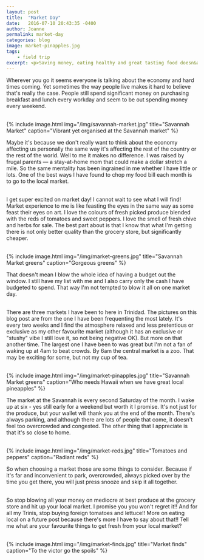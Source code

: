 ```yaml
---
layout: post
title:  "Market Day"
date:   2016-07-10 20:43:35 -0400
author: Joanne
permalink: market-day
categories: blog
image: market-pinapples.jpg
tags:
    - field trip
excerpt: <p>Saving money, eating healthy and great tasting food doesn&apos;t have to be difficult. Local markets are the key.</p>
---
```


Wherever you go it seems everyone is talking about the economy and hard times coming. Yet sometimes the way people live makes it hard to believe that's really the case. People still spend significant money on purchasing breakfast and lunch every workday and seem to be out spending money every weekend.
<br><br>

{% include image.html
            img="/img/savannah-market.jpg"
            title="Savannah Market"
            caption="Vibrant yet organised at the Savannah market" %}

Maybe it's because we don't really want to think about the economy affecting us personally the same way it's affecting the rest of the country or the rest of the world. Well to me it makes no difference. I was raised by frugal parents &mdash; a stay-at-home mom that could make a dollar stretch a mile. So the same mentality has been ingrained in me whether I have little or lots. One of the best ways I have found to chop my food bill each month is to go to the local market.   
<br>

I get super excited on market day! I cannot wait to see what I will find! Market experience to me is like feasting the eyes in the same way as some feast their eyes on art. I love the colours of fresh picked produce blended with the reds of tomatoes and sweet peppers. I love the smell of fresh chive and herbs for sale. The best part about is that I know that what I'm getting there is not only better quality than the grocery store, but significantly cheaper.
<br><br>

{% include image.html
            img="/img/market-greens.jpg"
            title="Savannah Market greens"
            caption="Gorgeous greens" %}

That doesn't mean I blow the whole idea of having a budget out the window. I still have my list with me and I also carry only the cash I have budgeted to spend. That way I'm not tempted to blow it all on one market day.
<br><br>

There are three markets I have been to here in Trinidad. The pictures on this blog post are from the one I have been frequenting the most lately. It's every two weeks and I find the atmosphere relaxed and less pretentious or exclusive as my other favourite market (although it has an exclusive or "stushy" vibe I still love it, so not being negative OK). But more on that another time. The largest one I have been to was great but I'm not a fan of waking up at 4am to beat crowds. By 6am the central market is a zoo. That may be exciting for some, but not my cup of tea.  
<br>

{% include image.html
            img="/img/market-pinapples.jpg"
            title="Savannah Market greens"
            caption="Who needs Hawaii when we have great local pineapples" %}

The market at the Savannah is every second Saturday of the month. I wake up at six - yes still early for a weekend but worth it I promise. It's not just for the produce, but your wallet will thank you at the end of the month. There's always parking, and although there are lots of people that come, it doesn't feel too overcrowded and congested. The other thing that I appreciate is that it's so close to home.  
<br>

{% include image.html
            img="/img/market-reds.jpg"
            title="Tomatoes and peppers"
            caption="Radiant reds" %}

So when choosing a market those are some things to consider. Because if it's far and inconvenient to park, overcrowded, always picked over by the time you get there, you will just press snooze and skip it all together.
<br><br>

So stop blowing all your money on mediocre at best produce at the grocery store and hit up your local market. I promise you you won't regret it!! And for all my Trinis, stop buying foreign tomatoes and lettuce!! More on eating local on a future post because there's more I have to say about that!! Tell me what are your favourite things to get fresh from your local market?
<br><br>

{% include image.html
            img="/img/market-finds.jpg"
            title="Market finds"
            caption="To the victor go the spoils" %}

